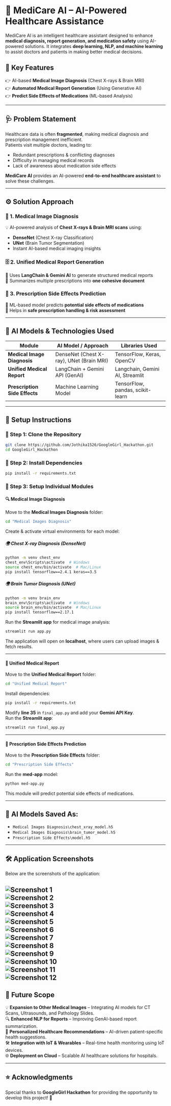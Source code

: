 # 🌟 MediCare AI – AI-Powered Healthcare Assistance  

MediCare AI is an intelligent healthcare assistant designed to enhance **medical diagnosis, report generation, and medication safety** using AI-powered solutions. It integrates **deep learning, NLP, and machine learning** to assist doctors and patients in making better medical decisions.  

## 📌 Key Features  
👉 AI-based **Medical Image Diagnosis** (Chest X-rays & Brain MRI)  
👉 **Automated Medical Report Generation** (Using Generative AI)  
👉 **Predict Side Effects of Medications** (ML-based Analysis)  

---

## 🩺 Problem Statement  
Healthcare data is often **fragmented**, making medical diagnosis and prescription management inefficient.  
Patients visit multiple doctors, leading to:  
- Redundant prescriptions & conflicting diagnoses  
- Difficulty in managing medical records  
- Lack of awareness about medication side effects  

**MediCare AI** provides an AI-powered **end-to-end healthcare assistant** to solve these challenges.  

---

## ⚙️ Solution Approach  

### 🏥 1. Medical Image Diagnosis  
💡 AI-powered analysis of **Chest X-rays & Brain MRI scans** using:  
- **DenseNet** (Chest X-ray Classification)  
- **UNet** (Brain Tumor Segmentation)  
- Instant AI-based medical imaging insights  

### 🗄 2. Unified Medical Report Generation  
🧠 Uses **LangChain & Gemini AI** to generate structured medical reports  
📝 Summarizes multiple prescriptions into **one cohesive document**  

### 💊 3. Prescription Side Effects Prediction  
🏨 ML-based model predicts **potential side effects of medications**  
🔬 Helps in **safe prescription handling & risk assessment**  

---

## 🧠 AI Models & Technologies Used  

| **Module**                    | **AI Model / Approach**                  | **Libraries Used**               |
| ----------------------------- | ---------------------------------------- | -------------------------------- |
| **Medical Image Diagnosis**   | DenseNet (Chest X-ray), UNet (Brain MRI) | TensorFlow, Keras, OpenCV        |
| **Unified Medical Report**    | LangChain + Gemini API (GenAI)           | Langchain, Gemini AI, Streamlit  |
| **Prescription Side Effects** | Machine Learning Model                   | TensorFlow, pandas, scikit-learn |

---

## 🚀 Setup Instructions  

### 📌 Step 1: Clone the Repository  
```bash
git clone https://github.com/Jothika1526/GoogleGirl_Hackathon.git
cd GoogleGirl_Hackathon
```

### 📌 Step 2: Install Dependencies  
```bash
pip install -r requirements.txt
```

### 📌 Step 3: Setup Individual Modules  

#### 🔍 Medical Image Diagnosis  
Move to the **Medical Images Diagnosis** folder:  
```bash
cd "Medical Images Diagnosis"
```
Create & activate virtual environments for each model:  

##### 🌍 Chest X-ray Diagnosis (DenseNet)
```bash
python -m venv chest_env
chest_env\Scripts\activate  # Windows
source chest_env/bin/activate  # Mac/Linux
pip install tensorflow==2.4.1 keras==3.5
```

##### 🌍 Brain Tumor Diagnosis (UNet)
```bash
python -m venv brain_env
brain_env\Scripts\activate  # Windows
source brain_env/bin/activate  # Mac/Linux
pip install tensorflow==2.17.1
```
Run the **Streamlit app** for medical image analysis:  
```bash
streamlit run app.py
```
The application will open on **localhost**, where users can upload images & fetch results.  

---

#### 🔬 Unified Medical Report  
Move to the **Unified Medical Report** folder:  
```bash
cd "Unified Medical Report"
```
Install dependencies:  
```bash
pip install -r requirements.txt
```
Modify **line 35** in `final_app.py` and add your **Gemini API Key**.  
Run the **Streamlit app**:  
```bash
streamlit run final_app.py
```

---

#### 💊 Prescription Side Effects Prediction  
Move to the **Prescription Side Effects** folder:  
```bash
cd "Prescription Side Effects"
```
Run the **med-app** model:  
```bash
python med-app.py
```
This module will predict potential side effects of medications.  

---

## 🎈 AI Models Saved As:  
- `Medical Images Diagnosis\chest_xray_model.h5`  
- `Medical Images Diagnosis\brain_tumor_model.h5`  
- `Prescription Side Effects\model.h5`  

---

## 🛠️ Application Screenshots  

Below are the screenshots of the application:

![Screenshot 1](images/1.jpg)  
![Screenshot 2](images/2.jpg)  
![Screenshot 3](images/3.jpg)  
![Screenshot 4](images/4.jpg)  
![Screenshot 5](images/5.jpg)  
![Screenshot 6](images/6.jpg)  
![Screenshot 7](images/7.jpg)  
![Screenshot 8](images/8.jpg)  
![Screenshot 9](images/9.jpg)  
![Screenshot 10](images/10.jpg)  
![Screenshot 11](images/11.jpg)  
![Screenshot 12](images/12.jpg)  
---

## 🚀 Future Scope  
💡 **Expansion to Other Medical Images** – Integrating AI models for CT Scans, Ultrasounds, and Pathology Slides.  
🔍 **Enhanced NLP for Reports** – Improving GenAI-based report summarization.  
🏨 **Personalized Healthcare Recommendations** – AI-driven patient-specific health suggestions.  
🛠️ **Integration with IoT & Wearables** – Real-time health monitoring using IoT devices.  
🌐 **Deployment on Cloud** – Scalable AI healthcare solutions for hospitals.  

---

## ⭐ Acknowledgments  
Special thanks to **GoogleGirl Hackathon** for providing the opportunity to develop this project! 🎉  
